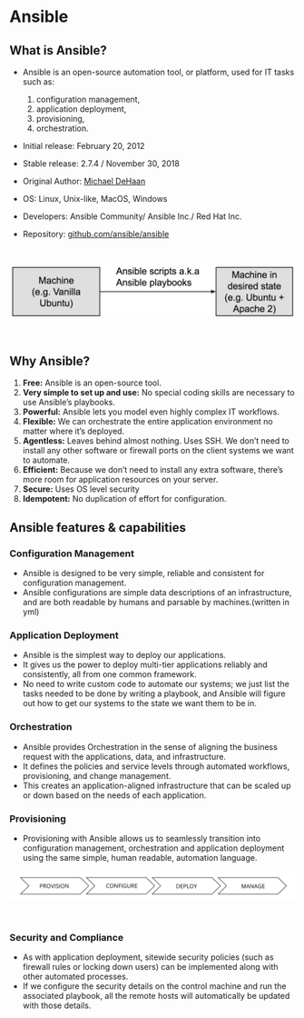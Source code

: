 # Ansible

## What is Ansible?

* Ansible is an open-source automation tool, or platform, used for IT tasks such as:
    1. configuration management, 
    2. application deployment, 
    3. provisioning,
    4. orchestration.

* Initial release: February 20, 2012    
* Stable release: 2.7.4 / November 30, 2018
* Original Author: [Michael DeHaan](https://www.linkedin.com/in/michaeldehaan/)

* OS: Linux, Unix-like, MacOS, Windows
* Developers: Ansible Community/ Ansible Inc./ Red Hat Inc.

* Repository: [github.com/ansible/ansible](https://github.com/ansible/ansible)

<br>

![ansible basic workflow](img/ansible_workflow_0.jpeg)

<br>

## Why Ansible?

1. **Free:** Ansible is an open-source tool.
2. **Very simple to set up and use:** No special coding skills are necessary to use Ansible’s playbooks.
3. **Powerful:** Ansible lets you model even highly complex IT workflows. 
4. **Flexible:** We can orchestrate the entire application environment no matter where it’s deployed. 
5. **Agentless:** Leaves behind almost nothing. Uses SSH. We don’t need to install any other software or firewall ports on the client systems we want to automate. 
6. **Efficient:** Because we don’t need to install any extra software, there’s more room for application resources on your server.
7. **Secure:** Uses OS level security
8. **Idempotent:** No duplication of effort for configuration.

## Ansible features & capabilities

### Configuration Management
* Ansible is designed to be very simple, reliable and consistent for configuration management.
* Ansible configurations are simple data descriptions of an infrastructure, and are both readable by humans and parsable by machines.(written in yml)

### Application Deployment

* Ansible is the simplest way to deploy our applications. 
* It gives us the power to deploy multi-tier applications reliably and consistently, all from one common framework.
* No need to write custom code to automate our systems; we just list the tasks needed to be done by writing a playbook, and Ansible will figure out how to get our systems to the state we want them to be in.


### Orchestration

* Ansible provides Orchestration in the sense of aligning the business request with the applications, data, and infrastructure. 
* It defines the policies and service levels through automated workflows, provisioning, and change management. 
* This creates an application-aligned infrastructure that can be scaled up or down based on the needs of each application. 

### Provisioning

* Provisioning with Ansible allows us to seamlessly transition into configuration management, orchestration and application deployment using the same simple, human readable, automation language.

![ansible provisoning](img/ansible_provisoning.jpeg)

<br>

### Security and Compliance

* As with application deployment, sitewide security policies (such as firewall rules or locking down users) can be implemented along with other automated processes. 
* If we configure the security details on the control machine and run the associated playbook, all the remote hosts will automatically be updated with those details.






